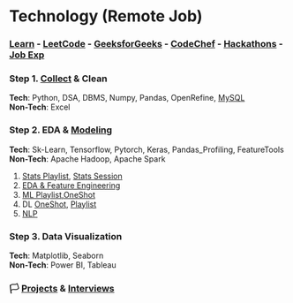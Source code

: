 # Technology (Remote Job)

### [Learn](https://takeuforward.org) - [LeetCode](https://leetcode.com/u/farhansadidzihan) - [GeeksforGeeks](https://www.geeksforgeeks.org/user/farhansadidzihan67) - [CodeChef](https://www.codechef.com/users/farhanzihan) - [Hackathons](https://devpost.com/farhansadidzihan) - [Job Exp](https://www.theforage.com/achievements)


### Step 1. [Collect](https://youtu.be/D_wNQR3LeeM?si=oe2rR-RaOSZ8cVZL) & Clean

**Tech**: Python, DSA, DBMS, Numpy, Pandas, OpenRefine,  [MySQL](https://www.youtube.com/watch?v=us1XyayQ6fU&list=PLZoTAELRMXVNMRWlVf0bDDSxNEn38u9Cl) 
<br>
**Non-Tech**: Excel
  
### Step 2. EDA & [Modeling](https://dbourke.link/mlmap)

**Tech**: Sk-Learn, Tensorflow, Pytorch, Keras, Pandas_Profiling, FeatureTools
<br>
**Non-Tech**: Apache Hadoop, Apache Spark
1. [Stats Playlist](https://www.youtube.com/watch?v=7y3XckjaVOw&list=PLTDARY42LDV6YHSRo669_uDDGmUEmQnDJ), [Stats Session](https://www.youtube.com/watch?v=11unm2hmvOQ&list=PLZoTAELRMXVMgtxAboeAx-D9qbnY94Yay)
2. [EDA & Feature Engineering](https://www.youtube.com/watch?v=bTN-6VPe8c0&list=PLZoTAELRMXVPzj1D0i_6ajJ6gyD22b3jh)
1. [ML Playlist](https://www.youtube.com/watch?v=7uwa9aPbBRU&list=PLTDARY42LDV7WGmlzZtY-w9pemyPrKNUZ0),[OneShot](https://youtu.be/JxgmHe2NyeY?si=K0jwXBA-dJPA54nV)
2. DL [OneShot](https://youtu.be/V7Z2sV00nHI?si=A6Vt5s7oDjrSaAoR), [Playlist](https://www.youtube.com/watch?v=8arGWdq_KL0&list=PLZoTAELRMXVPiyueAqA_eQnsycC_DSBns)
3. [NLP](https://www.youtube.com/watch?v=w3coRFpyddQ&list=PLZoTAELRMXVNNrHSKv36Lr3_156yCo6Nn)

### Step 3. Data Visualization

**Tech**: Matplotlib, Seaborn
<br>
**Non-Tech**: Power BI, Tableau 

### 🏳️ [Projects](https://madewithml.com/courses/mlops/) & [Interviews](https://www.mlstack.cafe)
